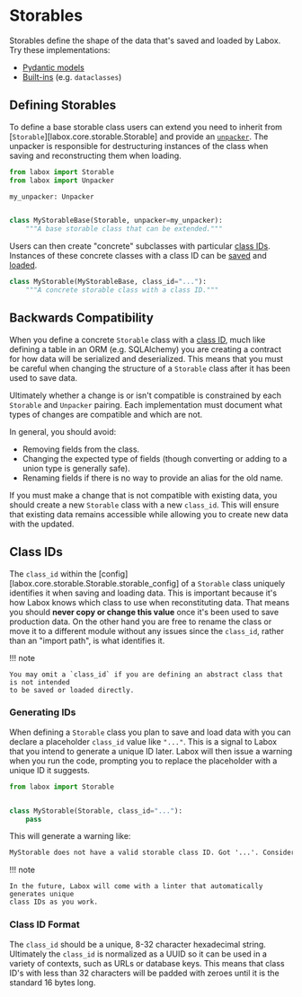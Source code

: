 # Storables

Storables define the shape of the data that's saved and loaded by Labox. Try these
implementations:

- [Pydantic models](../integrations/pydantic.md)
- [Built-ins](../integrations/builtin.md#storables) (e.g. `dataclasses`)

## Defining Storables

To define a base storable class users can extend you need to inherit from
[`Storable`][labox.core.storable.Storable] and provide an [`unpacker`](./unpackers.md).
The unpacker is responsible for destructuring instances of the class when saving and
reconstructing them when loading.

```python
from labox import Storable
from labox import Unpacker

my_unpacker: Unpacker


class MyStorableBase(Storable, unpacker=my_unpacker):
    """A base storable class that can be extended."""
```

Users can then create "concrete" subclasses with particular [class IDs](#class-ids).
Instances of these concrete classes with a class ID can be
[saved](../usage/index.md#saving-storables) and
[loaded](../usage/index.md#loading-storables).

```python
class MyStorable(MyStorableBase, class_id="..."):
    """A concrete storable class with a class ID."""
```

## Backwards Compatibility

When you define a concrete `Storable` class with a [class ID](#class-ids), much like
defining a table in an ORM (e.g. SQLAlchemy) you are creating a contract for how data
will be serialized and deserialized. This means that you must be careful when changing
the structure of a `Storable` class after it has been used to save data.

Ultimately whether a change is or isn't compatible is constrained by each `Storable` and
`Unpacker` pairing. Each implementation must document what types of changes are
compatible and which are not.

In general, you should avoid:

- Removing fields from the class.
- Changing the expected type of fields (though converting or adding to a union type is
    generally safe).
- Renaming fields if there is no way to provide an alias for the old name.

If you must make a change that is not compatible with existing data, you should create a
new `Storable` class with a new `class_id`. This will ensure that existing data remains
accessible while allowing you to create new data with the updated.

## Class IDs

The `class_id` within the [config][labox.core.storable.Storable.storable_config] of a
`Storable` class uniquely identifies it when saving and loading data. This is important
because it's how Labox knows which class to use when reconstituting data. That means you
should **never copy or change this value** once it's been used to save production data.
On the other hand you are free to rename the class or move it to a different module
without any issues since the `class_id`, rather than an "import path", is what
identifies it.

!!! note

    You may omit a `class_id` if you are defining an abstract class that is not intended
    to be saved or loaded directly.

### Generating IDs

When defining a `Storable` class you plan to save and load data with you can declare a
placeholder `class_id` value like `"..."`. This is a signal to Labox that you intend to
generate a unique ID later. Labox will then issue a warning when you run the code,
prompting you to replace the placeholder with a unique ID it suggests.

```python
from labox import Storable


class MyStorable(Storable, class_id="..."):
    pass
```

This will generate a warning like:

```txt
MyStorable does not have a valid storable class ID. Got '...'. Consider using 'abc123'.
```

!!! note

    In the future, Labox will come with a linter that automatically generates unique
    class IDs as you work.

### Class ID Format

The `class_id` should be a unique, 8-32 character hexadecimal string. Ultimately the
`class_id` is normalized as a UUID so it can be used in a variety of contexts, such as
URLs or database keys. This means that class ID's with less than 32 characters will be
padded with zeroes until it is the standard 16 bytes long.
